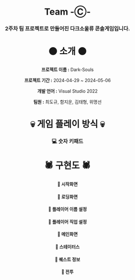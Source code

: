 
<div align="center"> 
  
# Team -Ⓒ-


<div align="center"> 
  
### 2주차 팀 프로젝트로 만들어진 다크소울류 콘솔게임입니다.
  
#
<div align="center"> 

# ⚫ 소개 ⚫

  
</div>
<div align="center"> 
  
**프로젝트 이름 :** Dark-Souls
  </div>
<div align="center"> 
  
**프로젝트 기간 :** 2024-04-29 ~ 2024-05-06
  </div>
<div align="center"> 
  
**개발 언어 :** Visual Studio 2022
  </div>
<div align="center"> 
  
**팀원 :** 최도규, 함지운, 김태형, 위명선
  </div>
<div align="center"> 
  
# 💀 게임 플레이 방식 💀

<div align="center"> 
  
### 💻 숫자 키패드

#

# 🕷️ 구현도 🕷️

#### 🏴󠁡󠁴󠀱󠁿 시작화면

#### 🏴󠁡󠁴󠀱󠁿 로딩화면

#### 🏴󠁡󠁴󠀱󠁿 플레이어 이름 설정

#### 🏴󠁡󠁴󠀱󠁿 플레이어 직업 설정

#### 🏴󠁡󠁴󠀱󠁿 메인화면

#### 🏴󠁡󠁴󠀱󠁿 스테이터스

#### 🏴󠁡󠁴󠀱󠁿 퀘스트 정보

#### 🏴󠁡󠁴󠀱󠁿 전투

